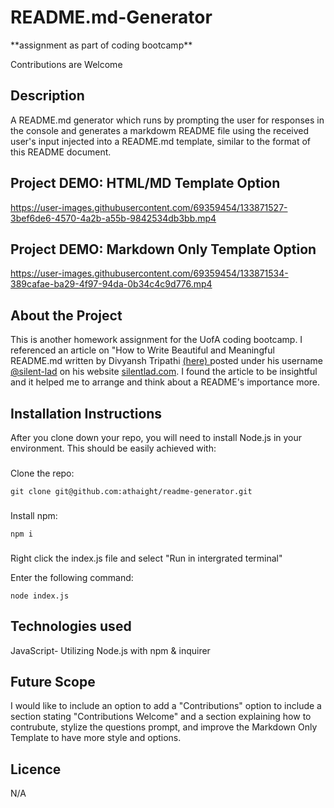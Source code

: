<h1>README.md-Generator</h1>
<p>**assignment as part of coding bootcamp**</p>
<p>Contributions are Welcome</p>

## Description
A README.md generator which runs by prompting the user for responses in the console and generates a markdowm README file using the received user's input injected into a README.md template, similar to the format of this README document.  



<h2>Project DEMO: HTML/MD Template Option</h2>

https://user-images.githubusercontent.com/69359454/133871527-3bef6de6-4570-4a2b-a55b-9842534db3bb.mp4

<h2>Project DEMO: Markdown Only Template Option</h2>

https://user-images.githubusercontent.com/69359454/133871534-389cafae-ba29-4f97-94da-0b34c4c9d776.mp4



## About the Project
This is another homework assignment for the UofA coding bootcamp.
I referenced an article on "How to Write Beautiful and Meaningful README.md written by Divyansh Tripathi <a href="https://silentlad.com/how-to-write-beautiful-and-meaningful-readme.md" target="_blank">(here) </a>posted under his username <a href="https://github.com/silent-lad" target="_blank">@silent-lad</a> on his website <a href="https://silentlad.com" target="_blank">silentlad.com</a>.
I found the article to be insightful and it helped me to arrange and think about a README's importance more. 

## Installation Instructions
After you clone down your repo, you will need to install Node.js in your environment. This should be easily achieved with:

###
Clone the repo:
```
git clone git@github.com:athaight/readme-generator.git
```
###
Install npm:
```
npm i
```
###
Right click the index.js file and select "Run in intergrated terminal"

Enter the following command:
```
node index.js
```
###


## Technologies used
JavaScript- Utilizing Node.js with npm & inquirer

## Future Scope
I would like to include an option to add a "Contributions" option to include a section stating "Contributions Welcome" and a section explaining how to contrubute, stylize the questions prompt, and improve the Markdown Only Template to have more style and options. 

## Licence
N/A

